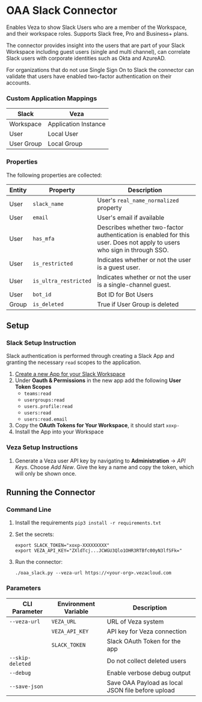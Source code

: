 # OAA Slack Connector

Enables Veza to show Slack Users who are a member of the Workspace, and their workspace roles. Supports Slack free, Pro and Business+ plans.

The connector provides insight into the users that are part of your Slack Workspace including guest users (single and multi channel), can correlate Slack
users with corporate identities such as Okta and AzureAD.

For organizations that do not use Single Sign On to Slack the connector can validate that users have enabled two-factor authentication on their accounts.

### Custom Application Mappings

| Slack      | Veza                 |
| ---------- | -------------------- |
| Workspace  | Application Instance |
| User       | Local User           |
| User Group | Local Group          |


### Properties
The following properties are collected:

| Entity | Property              | Description                                                                                                            |
| ------ | --------------------- | ---------------------------------------------------------------------------------------------------------------------- |
| User   | `slack_name`          | User's `real_name_normalized` property                                                                                 |
| User   | `email`               | User's email if available                                                                                              |
| User   | `has_mfa`             | Describes whether two-factor authentication is enabled for this user. Does not apply to users who sign in through SSO. |
| User   | `is_restricted`       | Indicates whether or not the user is a guest user.                                                                     |
| User   | `is_ultra_restricted` | Indicates whether or not the user is a single-channel guest.                                                           |
| User   | `bot_id`              | Bot ID for Bot Users                                                                                                   |
| Group  | `is_deleted`          | True if User Group is deleted                                                                                          |

## Setup

### Slack Setup Instruction

Slack authentication is performed through creating a Slack App and granting the necessary `read` scopes to the application.

1. [Create a new App for your Slack Workspace](https://api.slack.com/authentication/basics)
2. Under **Oauth & Permissions** in the new app add the following **User Token Scopes**
    - `teams:read`
    - `usergroups:read`
    - `users.profile:read`
    - `users:read`
    - `users:read.email`
3. Copy the **OAuth Tokens for Your Workspace**, it should start `xoxp-`
4. Install the App into your Workspace

### Veza Setup Instructions

1. Generate a Veza user API key by navigating to **Administration** -> *API Keys*. Choose *Add New*. Give the key a name and copy the token, which will only be shown once.

## Running the Connector

### Command Line
1. Install the requirements `pip3 install -r requirements.txt`
2. Set the secrets:

   ```shell
   export SLACK_TOKEN="xoxp-XXXXXXXXX"
   export VEZA_API_KEY="ZXldTcj...JCWGU3Qlo1OHR3RTBfc00yN3lfSFk="
   ```

3. Run the connector:
   ```shell
   ./oaa_slack.py --veza-url https://<your-org>.vezacloud.com
   ```

### Parameters
| CLI Parameter    | Environment Variable | Description                                       |
| ---------------- | -------------------- | ------------------------------------------------- |
| `--veza-url`     | `VEZA_URL`           | URL of Veza system                                |
|                  | `VEZA_API_KEY`       | API key for Veza connection                       |
|                  | `SLACK_TOKEN`        | Slack OAuth Token for the app                     |
| `--skip-deleted` |                      | Do not collect deleted users                      |
| `--debug`        |                      | Enable verbose debug output                       |
| `--save-json`    |                      | Save OAA Payload as local JSON file before upload |